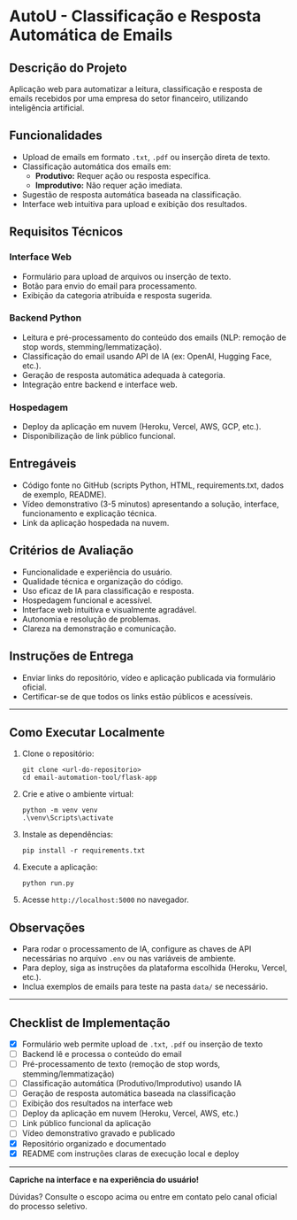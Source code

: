 # AutoU - Classificação e Resposta Automática de Emails

## Descrição do Projeto

Aplicação web para automatizar a leitura, classificação e resposta de emails recebidos por uma empresa do setor financeiro, utilizando inteligência artificial.

## Funcionalidades

- Upload de emails em formato `.txt`, `.pdf` ou inserção direta de texto.
- Classificação automática dos emails em:
  - **Produtivo:** Requer ação ou resposta específica.
  - **Improdutivo:** Não requer ação imediata.
- Sugestão de resposta automática baseada na classificação.
- Interface web intuitiva para upload e exibição dos resultados.

## Requisitos Técnicos

### Interface Web

- Formulário para upload de arquivos ou inserção de texto.
- Botão para envio do email para processamento.
- Exibição da categoria atribuída e resposta sugerida.

### Backend Python

- Leitura e pré-processamento do conteúdo dos emails (NLP: remoção de stop words, stemming/lemmatização).
- Classificação do email usando API de IA (ex: OpenAI, Hugging Face, etc.).
- Geração de resposta automática adequada à categoria.
- Integração entre backend e interface web.

### Hospedagem

- Deploy da aplicação em nuvem (Heroku, Vercel, AWS, GCP, etc.).
- Disponibilização de link público funcional.

## Entregáveis

- Código fonte no GitHub (scripts Python, HTML, requirements.txt, dados de exemplo, README).
- Vídeo demonstrativo (3-5 minutos) apresentando a solução, interface, funcionamento e explicação técnica.
- Link da aplicação hospedada na nuvem.

## Critérios de Avaliação

- Funcionalidade e experiência do usuário.
- Qualidade técnica e organização do código.
- Uso eficaz de IA para classificação e resposta.
- Hospedagem funcional e acessível.
- Interface web intuitiva e visualmente agradável.
- Autonomia e resolução de problemas.
- Clareza na demonstração e comunicação.

## Instruções de Entrega

- Enviar links do repositório, vídeo e aplicação publicada via formulário oficial.
- Certificar-se de que todos os links estão públicos e acessíveis.

---

## Como Executar Localmente

1. Clone o repositório:
   ```
   git clone <url-do-repositorio>
   cd email-automation-tool/flask-app
   ```
2. Crie e ative o ambiente virtual:
   ```
   python -m venv venv
   .\venv\Scripts\activate
   ```
3. Instale as dependências:
   ```
   pip install -r requirements.txt
   ```
4. Execute a aplicação:
   ```
   python run.py
   ```
5. Acesse `http://localhost:5000` no navegador.

## Observações

- Para rodar o processamento de IA, configure as chaves de API necessárias no arquivo `.env` ou nas variáveis de ambiente.
- Para deploy, siga as instruções da plataforma escolhida (Heroku, Vercel, etc.).
- Inclua exemplos de emails para teste na pasta `data/` se necessário.

---

## Checklist de Implementação

- [x] Formulário web permite upload de `.txt`, `.pdf` ou inserção de texto
- [ ] Backend lê e processa o conteúdo do email
- [ ] Pré-processamento de texto (remoção de stop words, stemming/lemmatização)
- [ ] Classificação automática (Produtivo/Improdutivo) usando IA
- [ ] Geração de resposta automática baseada na classificação
- [ ] Exibição dos resultados na interface web
- [ ] Deploy da aplicação em nuvem (Heroku, Vercel, AWS, etc.)
- [ ] Link público funcional da aplicação
- [ ] Vídeo demonstrativo gravado e publicado
- [x] Repositório organizado e documentado
- [x] README com instruções claras de execução local e deploy

---

**Capriche na interface e na experiência do usuário!**

Dúvidas? Consulte o escopo acima ou entre em contato pelo canal oficial do processo seletivo.